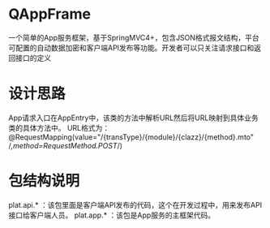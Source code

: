 # QAppFrame
一个简单的App服务框架，基于SpringMVC4+，包含JSON格式报文结构，平台可配置的自动数据加密和客户端API发布等功能。开发者可以只关注请求接口和返回接口的定义
# 设计思路
  App请求入口在AppEntry中，该类的方法中解析URL然后将URL映射到具体业务类的具体方法中。
  URL格式为：@RequestMapping(value="/{transType}/{module}/{clazz}/{method}.mto" /*,method=RequestMethod.POST*/)
# 包结构说明
  plat.api.* ：该包里面是客户端API发布的代码，这个在开发过程中，用来发布API接口给客户端人员。
  plat.app.* ：该包是App服务的主框架代码。
  
